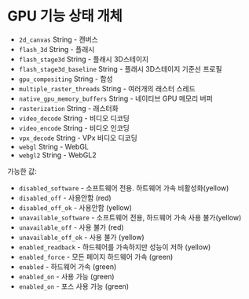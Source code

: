 # GPU 기능 상태 개체

* `2d_canvas` String - 캔버스
* `flash_3d` String - 플래시
* `flash_stage3d` String - 플래시 3D스테이지
* `flash_stage3d_baseline` String - 플래시 3D스테이지 기준선 프로필
* `gpu_compositing` String - 합성
* `multiple_raster_threads` String - 여러개의 래스터 스레드
* `native_gpu_memory_buffers` String - 네이티브 GPU 메모리 버퍼
* `rasterization` String - 래스터화
* `video_decode` String - 비디오 디코딩
* `video_encode` String - 비디오 인코딩
* `vpx_decode` String - VPx 비디오 디코딩
* `webgl` String - WebGL
* `webgl2` String - WebGL2

가능한 값:

* `disabled_software` - 소프트웨어 전용. 하트웨어 가속 비활성화(yellow)
* `disabled_off` - 사용안함 (red)
* `disabled_off_ok` - 사용안함 (yellow)
* `unavailable_software` - 소프트웨어 전용, 하드웨어 가속 사용 불가(yellow)
* `unavailable_off` - 사용 불가 (red)
* `unavailable_off_ok` - 사용 불가 (yellow)
* `enabled_readback` - 하드웨어를 가속하지만 성능이 저하 (yellow)
* `enabled_force` - 모든 페이지 하드웨어 가속 (green)
* `enabled` - 하드웨어 가속 (green)
* `enabled_on` - 사용 가능 (green)
* `enabled_on` - 포스 사용 가능 (green)